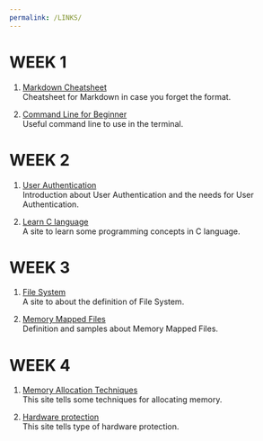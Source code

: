 ```yaml
---
permalink: /LINKS/
---
```


# WEEK 1

1. [Markdown Cheatsheet](https://www.markdownguide.org/cheat-sheet/)<br>
   Cheatsheet for Markdown in case you forget the format.

2. [Command Line for Beginner](https://ubuntu.com/tutorials/command-line-for-beginners#1-overview)<br>
   Useful command line to use in the terminal.

# WEEK 2

1. [User Authentication](https://www.sciencedirect.com/topics/computer-science/user-authentication)<br>
   Introduction about User Authentication and the needs for User Authentication.
   
2. [Learn C language](https://www.learn-c.org/)<br>
   A site to learn some programming concepts in C language.
   
# WEEK 3

1. [File System](https://www.freecodecamp.org/news/file-systems-architecture-explained/)<br>
   A site to about the definition of File System.
   
2. [Memory Mapped Files](https://www.freecodecamp.org/news/file-systems-architecture-explained/)<br>
   Definition and samples about Memory Mapped Files.
   
# WEEK 4

1. [Memory Allocation Techniques](https://www.geeksforgeeks.org/memory-allocation-techniques-mapping-virtual-addresses-to-physical-addresses/)<br>
   This site tells some techniques for allocating memory. 
   
2. [Hardware protection](https://www.geeksforgeeks.org/hardware-protection-and-type-of-hardware-protection/)<br>
   This site tells type of hardware protection.
